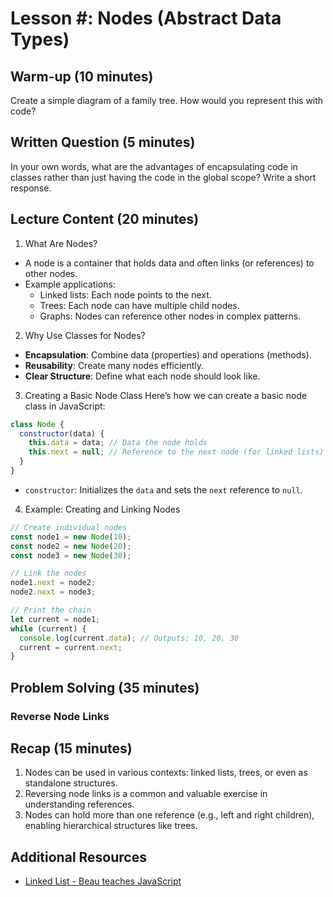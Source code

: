 # Lesson #: Nodes (Abstract Data Types)

## Warm-up (10 minutes)

Create a simple diagram of a family tree. How would you represent this with code?

## Written Question (5 minutes)

In your own words, what are the advantages of encapsulating code in classes rather than just having the code in the global scope? Write a short response.

## Lecture Content (20 minutes)

1. What Are Nodes?

- A node is a container that holds data and often links (or references) to other nodes.
- Example applications:
  - Linked lists: Each node points to the next.
  - Trees: Each node can have multiple child nodes.
  - Graphs: Nodes can reference other nodes in complex patterns.

2. Why Use Classes for Nodes?

- **Encapsulation**: Combine data (properties) and operations (methods).
- **Reusability**: Create many nodes efficiently.
- **Clear Structure**: Define what each node should look like.

3. Creating a Basic Node Class
   Here’s how we can create a basic node class in JavaScript:

```javascript
class Node {
  constructor(data) {
    this.data = data; // Data the node holds
    this.next = null; // Reference to the next node (for linked lists)
  }
}
```

- `constructor`: Initializes the `data` and sets the `next` reference to `null`.

4. Example: Creating and Linking Nodes

```javascript
// Create individual nodes
const node1 = new Node(10);
const node2 = new Node(20);
const node3 = new Node(30);

// Link the nodes
node1.next = node2;
node2.next = node3;

// Print the chain
let current = node1;
while (current) {
  console.log(current.data); // Outputs: 10, 20, 30
  current = current.next;
}
```

## Problem Solving (35 minutes)

### Reverse Node Links

## Recap (15 minutes)

1. Nodes can be used in various contexts: linked lists, trees, or even as standalone structures.
2. Reversing node links is a common and valuable exercise in understanding references.
3. Nodes can hold more than one reference (e.g., left and right children), enabling hierarchical structures like trees.

## Additional Resources

- [Linked List - Beau teaches JavaScript](https://www.youtube.com/watch?v=9YddVVsdG5A)
